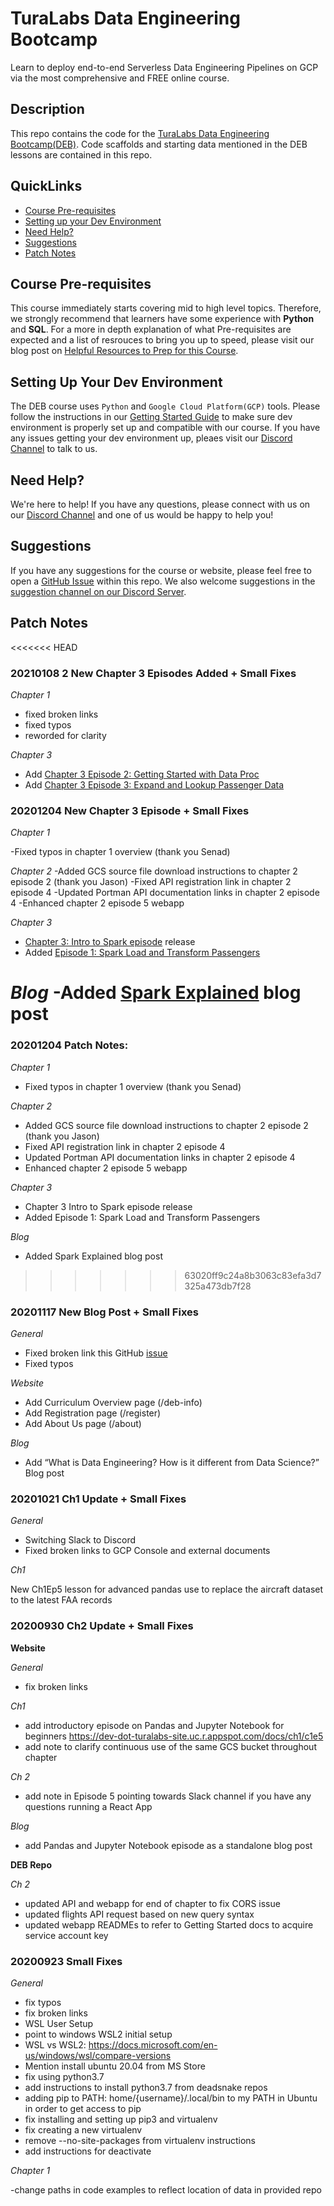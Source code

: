 # TuraLabs Data Engineering Bootcamp

Learn to deploy end-to-end Serverless Data Engineering Pipelines on GCP via the most comprehensive and FREE online course.

## Description

This repo contains the code for the [TuraLabs Data Engineering Bootcamp(DEB)](https://www.turalabs.com/docs). Code scaffolds and starting data mentioned in the DEB lessons are contained in this repo.

## QuickLinks

- [Course Pre-requisites](#course-pre-requisites)
- [Setting up your Dev Environment](#setting-up-your-dev-environment)
- [Need Help?](#need-help)
- [Suggestions](#suggestions)
- [Patch Notes](#patch-notes)


## Course Pre-requisites

This course immediately starts covering mid to high level topics. Therefore, we strongly recommend that learners have some experience with **Python** and **SQL**. For a more in depth explanation of what Pre-requisites are expected and a list of resrouces to bring you up to speed, please visit our blog post on [Helpful Resources to Prep for this Course](http://turalabs.com/blog/pre-reqs).

## Setting Up Your Dev Environment

The DEB course uses `Python` and `Google Cloud Platform(GCP)` tools. Please follow the instructions in our [Getting Started Guide](https://www.turalabs.com/docs/getting-started/user-setup) to make sure dev environment is properly set up and compatible with our course. If you have any issues getting your dev environment up, pleaes visit our [Discord Channel](https://discord.gg/xW8JnTm) to talk to us.

## Need Help?
We're here to help! If you have any questions, please connect with us on our [Discord Channel](https://discord.gg/xW8JnTm) and one of us would be happy to help you!

## Suggestions

If you have any suggestions for the course or website, please feel free to open a [GitHub Issue](https://github.com/turalabs/deb/issues) within this repo. We also welcome suggestions in the [suggestion channel on our Discord Server](https://discord.gg/bHDX6tb).

## Patch Notes

<<<<<<< HEAD
### 20210108 2 New Chapter 3 Episodes Added + Small Fixes

_Chapter 1_

- fixed broken links
- fixed typos
- reworded for clarity

_Chapter 3_

- Add [Chapter 3 Episode 2: Getting Started with Data Proc](http://turalabs.com/docs/ch3/c3e2)
- Add [Chapter 3 Episode 3: Expand and Lookup Passenger Data](http://turalabs.com/docs/ch3/c3e3)


### 20201204 New Chapter 3 Episode + Small Fixes

_Chapter 1_

-Fixed typos in chapter 1 overview (thank you Senad)

_Chapter 2_
-Added GCS source file download instructions to chapter 2 episode 2 (thank you Jason)
-Fixed API registration link in chapter 2 episode 4
-Updated Portman API documentation links in chapter 2 episode 4
-Enhanced chapter 2 episode 5 webapp

_Chapter 3_
- [Chapter 3: Intro to Spark episode](http://turalabs.com/docs/ch3/c3-intro) release
- Added [Episode 1: Spark Load and Transform Passengers](http://turalabs.com/docs/ch3/c3e1)

_Blog_
-Added [Spark Explained](http://turalabs.com/blog/spark-explained) blog post
=======
### 20201204 Patch Notes:

_Chapter 1_
- Fixed typos in chapter 1 overview (thank you Senad)

_Chapter 2_
- Added GCS source file download instructions to chapter 2 episode 2 (thank you Jason)
- Fixed API registration link in chapter 2 episode 4
- Updated Portman API documentation links in chapter 2 episode 4
- Enhanced chapter 2 episode 5 webapp

_Chapter 3_
- Chapter 3 Intro to Spark episode release
- Added Episode 1: Spark Load and Transform Passengers

_Blog_
- Added Spark Explained blog post

>>>>>>> 63020ff9c24a8b3063c83efa3d7325a473db7f28

### 20201117 New Blog Post + Small Fixes

_General_

- Fixed broken link this GitHub [issue](https://github.com/turalabs/deb/issues/7)
- Fixed typos

_Website_
- Add Curriculum Overview page (/deb-info)
- Add Registration page (/register)
- Add About Us page (/about)

_Blog_
- Add “What is Data Engineering? How is it different from Data Science?” Blog post

### 20201021 Ch1 Update + Small Fixes

_General_

- Switching Slack to Discord 
- Fixed broken links to GCP Console and external documents

_Ch1_

New Ch1Ep5 lesson for advanced pandas use to replace the aircraft dataset to the latest FAA records


### 20200930 Ch2 Update + Small Fixes

**Website**

_General_

- fix broken links

_Ch1_

- add introductory episode on Pandas and Jupyter Notebook for beginners https://dev-dot-turalabs-site.uc.r.appspot.com/docs/ch1/c1e5
- add note to clarify continuous use of the same GCS bucket throughout chapter

_Ch 2_

- add note in Episode 5 pointing towards Slack channel if you have any questions running a React App 

_Blog_

- add Pandas and Jupyter Notebook episode as a standalone blog post

**DEB Repo**

_Ch 2_

- updated API and webapp for end of chapter to fix CORS issue
- updated flights API request based on new query syntax
- updated webapp READMEs to refer to Getting Started docs to acquire service account key

### 20200923 Small Fixes

_General_

- fix typos
- fix broken links
- WSL User Setup
- point to windows WSL2 initial setup
- WSL vs WSL2: https://docs.microsoft.com/en-us/windows/wsl/compare-versions
- Mention install ubuntu 20.04 from MS Store
- fix using python3.7
- add instructions to install python3.7 from deadsnake repos
- adding pip to PATH: home/{username}/.local/bin to my PATH in Ubuntu in order to get access to pip
- fix installing and setting up pip3 and virtualenv
- fix creating a new virtualenv
- remove --no-site-packages from virtualenv instructions
- add instructions for deactivate

_Chapter 1_

-change paths in code examples to reflect location of data in provided repo
